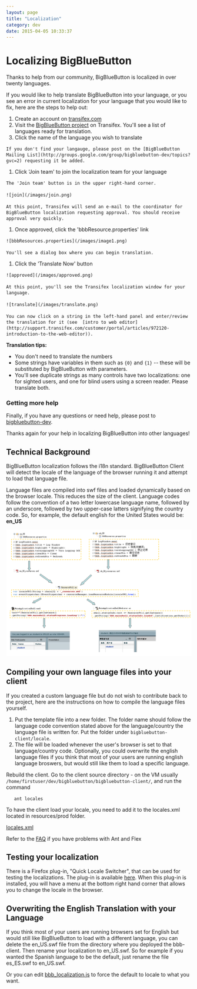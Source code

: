 ```yaml
---
layout: page
title: "Localization"
category: dev
date: 2015-04-05 10:33:37
---
```



# Localizing BigBlueButton

Thanks to help from our community, BigBlueButton is localized in over twenty languages.

If you would like to help translate BigBlueButton into your language, or you see an error in current localization for your language that you would like to fix, here are the steps to help out:

  1. Create an account on [transifex.com](https://www.transifex.com/)
  1. Visit the [BigBlueButton project](https://www.transifex.com/projects/p/bigbluebutton/) on Transifex. You'll see a list of languages ready for translation.
  1. Click the name of the language you wish to translate

    If you don't find your langauge, please post on the [BigBlueButton Mailing List](http://groups.google.com/group/bigbluebutton-dev/topics?gvc=2) requesting it be added.

  1. Click 'Join team' to join the localization team for your language


    The 'Join team' button is in the upper right-hand corner.

    ![join](/images/join.png)

    At this point, Transifex will send an e-mail to the coordinator for BigBlueButton localization requesting approval. You should receive approval very quickly.

  1. Once approved, click the 'bbbResource.properties' link

    ![bbbResources.properties](/images/image1.png)

    You'll see a dialog box where you can begin translation.

  1. Click the 'Translate Now' button

    ![approved](/images/approved.png)

    At this point, you'll see the Transifex localization window for your language.

    ![translate](/images/translate.png)

    You can now click on a string in the left-hand panel and enter/review the translation for it (see  [intro to web editor](http://support.transifex.com/customer/portal/articles/972120-introduction-to-the-web-editor)).

**Translation tips:**

  * You don't need to translate the numbers
  * Some strings have variables in them such as `{0}` and `{1}` -- these will be substituted by BigBlueButton with parameters.
  * You'll see duplicate strings as many controls have two localizations: one for sighted users, and one for blind users using a screen reader.  Please translate both.

### Getting more help

Finally, if you have any questions or need help, please post to [bigbluebutton-dev](http://groups.google.com/group/bigbluebutton-dev/topics?gvc=2).

Thanks again for your help in localizing BigBlueButton into other languages!


## Technical Background

BigBlueButton localization follows the i18n standard. BigBlueButton Client will detect the locale of the language of the browser running it and attempt to load that language file.

Language files are compiled into swf files and loaded dynamically based on the browser locale. This reduces the size of the client. Language codes follow the convention of a two letter lowercase language name, followed by an underscore, followed by two upper-case latters signifying the country code. So, for example, the default english for the United States would be: **en\_US**

![I18N](/images/I18N.png)


## Compiling your own language files into your client

If you created a custom language file but do not wish to contribute back to the project, here are the instructions on how to compile the language files yourself.

  1. Put the template file into a new folder. The folder name should follow the language code convention stated above for the language/country the language file is written for.  Put the folder under `bigbluebutton-client/locale`.
  1. The file will be loaded whenever the user's browser is set to that language/country code. Optionally, you could overwrite the english language files if you think that most of your users are running english language broswers, but would still like them to load a specific language.


Rebuild the client. Go to the client source directory - on the VM usually `/home/firstuser/dev/bigbluebutton/bigbluebutton-client/`, and run the command

```
   ant locales
```

To have the client load your locale, you need to add it to the locales.xml located in resources/prod folder.

[locales.xml](http://github.com/bigbluebutton/bigbluebutton/blob/master/bigbluebutton-client/resources/prod/locales.xml)

Refer to the [FAQ](/support/faq.html#my-client-fails-at-startup-with-rsl-error;-error-2035:url-not-found) if you have problems with Ant and Flex

## Testing your localization

There is a Firefox plug-in, "Quick Locale Switcher", that can be used for testing the localizations. The plug-in is available [here](https://addons.mozilla.org/en-US/firefox/addon/1333). When this plug-in is installed, you will have a menu at the bottom right hand corner that allows you to change the locale in the browser.

## Overwriting the English Translation with your Language

If you think most of your users are running browsers set for English but would still like BigBlueButton to load with a different language, you can delete the en\_US.swf file from the directory where you deployed the bbb-client. Then rename your localization to en\_US.swf. So for example if you wanted the Spanish language to be the default, just rename the file es\_ES.swf to en\_US.swf.

Or you can edit [bbb_localization.js](https://github.com/bigbluebutton/bigbluebutton/blob/master/bigbluebutton-client/resources/prod/lib/bbb_localization.js) to force the default to locale to what you want.
